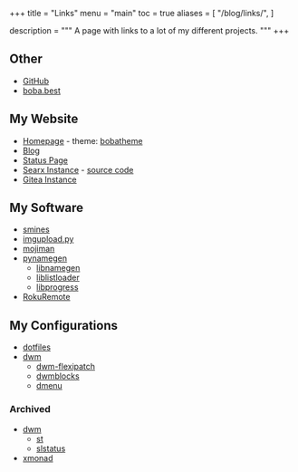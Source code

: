 +++
title = "Links"
menu = "main"
toc = true
aliases = [
  "/blog/links/",
]

description = """
A page with links to a lot of my different projects.
"""
+++

## Other

- [GitHub](https://github.com/BBaoVanC/)
- [boba.best](https://boba.best/)

## My Website

- [Homepage](https://bbaovanc.com/) - theme:
  [bobatheme](https://github.com/BBaoVanC/bobatheme)
- [Blog](https://bbaovanc.com/blog/)
- [Status Page](https://status.bbaovanc.com/)
- [Searx Instance](https://search.bbaovanc.com/) -
  [source code](https://github.com/BBaoVanC/searx)
- [Gitea Instance](https://git.bbaovanc.com/)

## My Software

- [smines](https://github.com/BBaoVanC/smines)
- [imgupload.py](https://github.com/imgupload-py/imgupload.py)
- [mojiman](https://github.com/BBaoVanC/mojiman)
- [pynamegen](https://git.bbaovanc.com/bbaovanc/pynamegen)
  - [libnamegen](https://git.bbaovanc.com/bbaovanc/libnamegen)
  - [liblistloader](https://git.bbaovanc.com/bbaovanc/liblistloader)
  - [libprogress](https://git.bbaovanc.com/bbaovanc/libprogress)
- [RokuRemote](https://github.com/BBaoVanC/RokuRemote)

## My Configurations

- [dotfiles](https://github.com/BBaoVanC/dotfiles)
- [dwm](https://github.com/BBaoVanC/.dwm)
  - [dwm-flexipatch](https://github.com/BBaoVanC/dwm-flexipatch)
  - [dwmblocks](https://github.com/BBaoVanC/dwmblocks)
  - [dmenu](https://github.com/BBaoVanC/dmenu)

### Archived

- [dwm](https://github.com/BBaoVanC/dwm)
  - [st](https://github.com/BBaoVanC/st)
  - [slstatus](https://github.com/BBaoVanC/slstatus)
- [xmonad](https://github.com/BBaoVanC/.xmonad)
